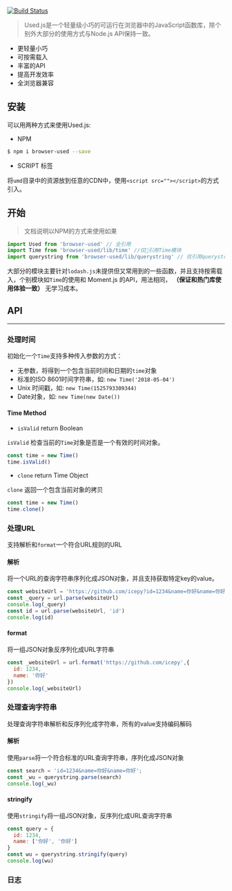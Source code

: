 [![Build Status](https://www.travis-ci.org/icepy/used.svg?branch=master)](https://www.travis-ci.org/icepy/used)

> Used.js是一个轻量级小巧的可运行在浏览器中的JavaScript函数库，除个别外大部分的使用方式与Node.js API保持一致。

- 更轻量小巧
- 可按需载入
- 丰富的API
- 提高开发效率
- 全浏览器兼容

## 安装

可以用两种方式来使用Used.js:

- NPM

```bash
$ npm i browser-used --save
```

- SCRIPT 标签

将`umd`目录中的资源放到任意的CDN中，使用`<script src=""></script>`的方式引入。

## 开始

>文档说明以NPM的方式来使用如果

```JavaScript
import Used from 'browser-used' // 全引用
import Time from 'browser-used/lib/time' //仅引用Time模块
import querystring from 'browser-used/lib/querystring' // 仅引用querystring模块
```

大部分的模块主要针对`lodash.js`未提供但又常用到的一些函数，并且支持按需载入，个别模块如`Time`的使用和 Moment.js 的API，用法相同， **（保证和热门库使用体验一致）** 无学习成本。

## API

---

### 处理时间

初始化一个`Time`支持多种传入参数的方式：

- 无参数，将得到一个包含当前时间和日期的`time`对象
- 标准的ISO 8601时间字符串，如: `new Time('2018-05-04')`
- Unix 时间戳，如: `new Time(1525793309344)`
- Date对象，如: `new Time(new Date())`

#### Time Method

- `isValid` return Boolean

`isValid` 检查当前的`Time`对象是否是一个有效的时间对象。

```JavaScript
const time = new Time()
time.isValid()
```

- `clone` return Time Object

`clone` 返回一个包含当前对象的拷贝

```JavaScript
const time = new Time()
time.clone()
```

### 处理URL

支持解析和`format`一个符合URL规则的URL

#### 解析

将一个URL的查询字符串序列化成JSON对象，并且支持获取特定key的value。

```JavaScript
const websiteUrl = 'https://github.com/icepy?id=1234&name=你好&name=你好吧'
const _query = url.parse(websiteUrl)
console.log(_query)
const id = url.parse(websiteUrl, 'id')
console.log(id)

```

#### format

将一组JSON对象反序列化成URL字符串

```JavaScript
const _websiteUrl = url.format('https://github.com/icepy',{
  id: 1234,
  name: '你好'
})
console.log(_websiteUrl)
```

### 处理查询字符串

处理查询字符串解析和反序列化成字符串，所有的value支持编码解码

#### 解析

使用`parse`将一个符合标准的URL查询字符串，序列化成JSON对象

```JavaScript
const search = 'id=1234&name=你好&name=你好';
const _wu = querystring.parse(search)
console.log(_wu)
```

#### stringify

使用`stringify`将一组JSON对象，反序列化成URL查询字符串

```JavaScript
const query = {
  id: 1234,
  name: ['你好', '你好']
}
const wu = querystring.stringify(query)
console.log(wu)
```

### 日志

